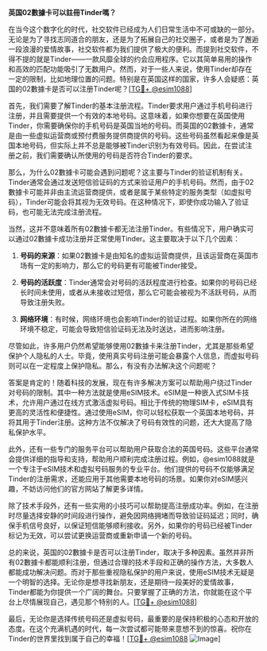**英国02數據卡可以註冊Tinder嗎？**

在当今这个数字化的时代，社交软件已经成为人们日常生活中不可或缺的一部分。无论是为了寻找志同道合的朋友，还是为了拓展自己的社交圈子，或者是为了邂逅一段浪漫的爱情故事，社交软件都为我们提供了极大的便利。而提到社交软件，不得不提的就是Tinder——一款风靡全球的约会应用程序。它以其简单易用的操作和高效的匹配功能吸引了无数用户。然而，对于一些人来说，使用Tinder却存在一定的限制，比如地理位置的问题。特别是在英国这样的国家，许多人会疑惑：英国的02數據卡是否可以注册Tinder呢？[[TG💪+ @esim1088](https://t.me/s/esim1088)]

首先，我们需要了解Tinder的基本注册流程。Tinder要求用户通过手机号码进行注册，并且需要提供一个有效的本地号码。这意味着，如果你想要在英国使用Tinder，你需要确保你的手机号码是英国当地的号码。而英国的02數據卡，通常是由一些虚拟运营商或预付费服务提供商提供的号码。这些号码虽然看起来像是英国本地号码，但实际上并不总是能够被Tinder识别为有效号码。因此，在尝试注册之前，我们需要确认所使用的号码是否符合Tinder的要求。

那么，为什么02數據卡可能会遇到问题呢？这主要与Tinder的验证机制有关。Tinder通常会通过发送短信验证码的方式来验证用户的手机号码。然而，由于02數據卡可能并非由主流运营商提供，或者是属于某些特定的服务类型（如虚拟号码），Tinder可能会将其视为无效号码。在这种情况下，即使你成功输入了验证码，也可能无法完成注册流程。

当然，这并不意味着所有02數據卡都无法注册Tinder。有些情况下，用户确实可以通过02數據卡成功注册并正常使用Tinder。这主要取决于以下几个因素：

1. **号码的来源**：如果02數據卡是由知名的虚拟运营商提供，且该运营商在英国市场有一定的影响力，那么它的号码更有可能被Tinder接受。
   
2. **号码的活跃度**：Tinder通常会对号码的活跃程度进行检查。如果你的号码已经长时间未使用，或者从未接收过短信，那么它可能会被视为不活跃号码，从而导致注册失败。

3. **网络环境**：有时候，网络环境也会影响Tinder的验证过程。如果你所在的网络环境不稳定，可能会导致短信验证码无法及时送达，进而影响注册。

尽管如此，许多用户仍然希望能够使用02數據卡来注册Tinder，尤其是那些希望保护个人隐私的人士。毕竟，使用真实号码注册可能会暴露个人信息，而虚拟号码则可以在一定程度上保护隐私。那么，有没有办法解决这个问题呢？

答案是肯定的！随着科技的发展，现在有许多解决方案可以帮助用户绕过Tinder对号码的限制。其中一种方法就是使用eSIM技术。eSIM是一种嵌入式SIM卡技术，允许用户通过在线方式激活虚拟号码。相比于传统的物理SIM卡，eSIM具有更高的灵活性和便捷性。通过使用eSIM，你可以轻松获取一个英国本地号码，并将其用于Tinder注册。这种方法不仅解决了号码有效性的问题，还大大提高了隐私保护水平。

此外，还有一些专门的服务平台可以帮助用户获取合法的英国号码。这些平台通常会提供详细的指导和支持，帮助用户顺利完成注册过程。例如，@esim1088就是一个专注于eSIM技术和虚拟号码服务的专业平台。他们提供的号码不仅能够满足Tinder的注册需求，还能应用于其他需要本地号码的场景。如果你对eSIM感兴趣，不妨访问他们的官方网站了解更多详情。

除了技术手段外，还有一些实用的小技巧可以帮助提高注册成功率。例如，在注册时尽量选择安静的时间段进行操作，避免因网络拥堵而导致验证码延迟；同时，确保手机信号良好，以保证短信能够顺利接收。另外，如果你的号码已经被Tinder标记为无效，可以尝试更换运营商或重新申请一个新的号码。

总的来说，英国的02數據卡是否可以注册Tinder，取决于多种因素。虽然并非所有02數據卡都能顺利注册，但通过合理的技术手段和正确的操作方法，大多数人都能成功解决问题。而对于那些重视隐私保护的用户来说，使用eSIM技术无疑是一个明智的选择。无论你是想寻找新朋友，还是期待一段美好的爱情故事，Tinder都能为你提供一个广阔的舞台。只要掌握了正确的方法，你就能在这个平台上尽情展现自己，遇见那个特别的人。[[TG💪+ @esim1088](https://t.me/s/esim1088)]

最后，无论你是选择传统号码还是虚拟号码，最重要的是保持积极的心态和开放的态度。在这个充满机遇的时代，每一次尝试都可能带来意想不到的惊喜。祝你在Tinder的世界里找到属于自己的幸福！[[TG💪+ @esim1088](https://t.me/s/esim1088) ![Image](https://i.postimg.cc/4NQfJmqS/Snipaste-2025-05-13-00-14-12.png)]